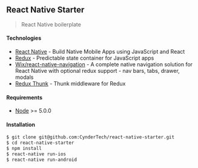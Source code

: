 ## React Native Starter
> React Native boilerplate

#### Technologies
- [React Native](http://facebook.github.io/react-native/releases/0.32/) - Build Native Mobile Apps using JavaScript and React
- [Redux](https://nodejs.org/) - Predictable state container for JavaScript apps
- [Wix/react-native-navigation](https://github.com/wix/react-native-navigation) - A complete native navigation solution for React Native with optional redux support - nav bars, tabs, drawer, modals
- [Redux Thunk](https://github.com/gaearon/redux-thunk) - Thunk middleware for Redux


#### Requirements
* [Node](https://nodejs.org/) >= 5.0.0



#### Installation

```sh
$ git clone git@github.com:CynderTech/react-native-starter.git
$ cd react-native-starter
$ npm install
$ react-native run-ios
$ react-native run-android
```
